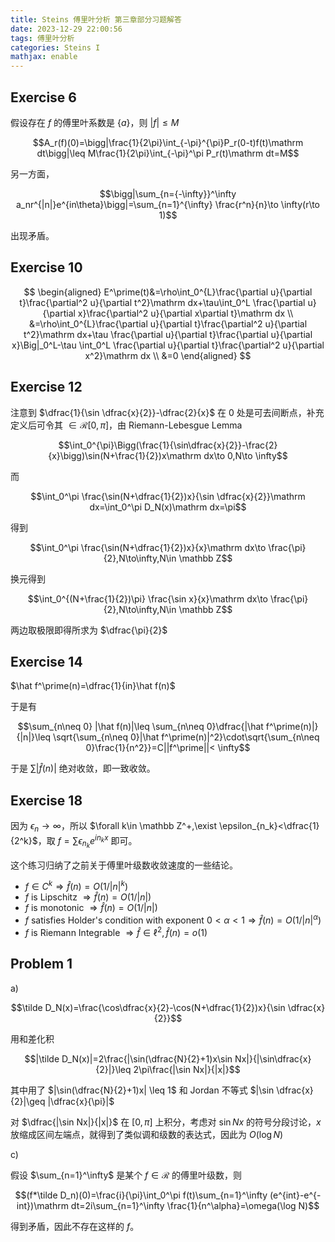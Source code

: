 ```yaml
---
title: Steins 傅里叶分析 第三章部分习题解答
date: 2023-12-29 22:00:56
tags: 傅里叶分析
categories: Steins I
mathjax: enable
---
```


## Exercise 6

假设存在 $f$ 的傅里叶系数是 $\{a\}$，则 $|f|\leq M$

$$A_r(f)(0)=\bigg|\frac{1}{2\pi}\int_{-\pi}^{\pi}P_r(0-t)f(t)\mathrm dt\bigg|\leq M\frac{1}{2\pi}\int_{-\pi}^\pi P_r(t)\mathrm dt=M$$

另一方面，

$$\bigg|\sum_{n={-\infty}}^\infty a_nr^{|n|}e^{in\theta}\bigg|=\sum_{n=1}^{\infty} \frac{r^n}{n}\to \infty(r\to 1)$$

出现矛盾。

## Exercise 10

$$
\begin{aligned}
E^\prime(t)&=\rho\int_0^{L}\frac{\partial u}{\partial t}\frac{\partial^2 u}{\partial t^2}\mathrm dx+\tau\int_0^L \frac{\partial u}{\partial x}\frac{\partial^2 u}{\partial x\partial t}\mathrm dx \\
&=\rho\int_0^{L}\frac{\partial u}{\partial t}\frac{\partial^2 u}{\partial t^2}\mathrm dx+\tau \frac{\partial u}{\partial t}\frac{\partial u}{\partial x}\Big|_0^L-\tau \int_0^L \frac{\partial u}{\partial t}\frac{\partial^2 u}{\partial x^2}\mathrm dx \\
&=0
\end{aligned}
$$

## Exercise 12

注意到 $\dfrac{1}{\sin \dfrac{x}{2}}-\dfrac{2}{x}$ 在 $0$ 处是可去间断点，补充定义后可令其 $\in \mathcal R[0,\pi]$，由 Riemann-Lebesgue Lemma

$$\int_0^{\pi}\Bigg(\frac{1}{\sin\dfrac{x}{2}}-\frac{2}{x}\bigg)\sin(N+\frac{1}{2})x\mathrm dx\to 0,N\to \infty$$

而 

$$\int_0^\pi \frac{\sin(N+\dfrac{1}{2})x}{\sin \dfrac{x}{2}}\mathrm dx=\int_0^\pi D_N(x)\mathrm dx=\pi$$

得到

$$\int_0^\pi \frac{\sin(N+\dfrac{1}{2})x}{x}\mathrm dx\to \frac{\pi}{2},N\to\infty,N\in \mathbb Z$$

换元得到

$$\int_0^{(N+\frac{1}{2})\pi} \frac{\sin x}{x}\mathrm dx\to \frac{\pi}{2},N\to\infty,N\in \mathbb Z$$

两边取极限即得所求为 $\dfrac{\pi}{2}$

## Exercise 14

$\hat f^\prime(n)=\dfrac{1}{in}\hat f(n)$

于是有

$$\sum_{n\neq 0} |\hat f(n)|\leq \sum_{n\neq 0}\dfrac{|\hat f^\prime(n)|}{|n|}\leq \sqrt{\sum_{n\neq 0}|\hat f^\prime(n)|^2}\cdot\sqrt{\sum_{n\neq 0}\frac{1}{n^2}}=C||f^\prime||< \infty$$

于是 $\sum |\hat f(n)|$ 绝对收敛，即一致收敛。

## Exercise 18

因为 $\epsilon_n\to\infty$，所以 $\forall k\in \mathbb Z^+,\exist \epsilon_{n_k}<\dfrac{1}{2^k}$，取 $f=\sum \epsilon_{n_k}e^{in_kx}$ 即可。

这个练习归纳了之前关于傅里叶级数收敛速度的一些结论。

- $f\in C^k\Rightarrow \hat f(n)=O(1/|n|^k)$
- $f$ is Lipschitz $\Rightarrow \hat f(n)=O(1/|n|)$
- $f$ is monotonic $\Rightarrow \hat f(n)=O(1/|n|)$
- $f$ satisfies Holder's condition with exponent $0<\alpha<1 \Rightarrow \hat f(n)=O(1/|n|^{\alpha})$
- $f$ is Riemann Integrable $\Rightarrow \hat f\in \ell^2,\hat f(n)=o(1)$

## Problem 1

a)

$$\tilde D_N(x)=\frac{\cos\dfrac{x}{2}-\cos(N+\dfrac{1}{2})x}{\sin \dfrac{x}{2}}$$

用和差化积

$$|\tilde D_N(x)|=2\frac{|\sin(\dfrac{N}{2}+1)x\sin Nx|}{|\sin\dfrac{x}{2}|}\leq 2\pi\frac{|\sin Nx|}{|x|}$$

其中用了 $|\sin(\dfrac{N}{2}+1)x| \leq 1$ 和 Jordan 不等式 $|\sin \dfrac{x}{2}|\geq |\dfrac{x}{\pi}|$

对 $\dfrac{|\sin Nx|}{|x|}$ 在 $[0,\pi]$ 上积分，考虑对 $\sin Nx$ 的符号分段讨论，$x$ 放缩成区间左端点，就得到了类似调和级数的表达式，因此为 $O(\log N)$

c)

假设 $\sum_{n=1}^\infty$ 是某个 $f\in\mathcal R$ 的傅里叶级数，则

$$(f*\tilde D_n)(0)=\frac{i}{\pi}\int_0^\pi f(t)\sum_{n=1}^\infty (e^{int}-e^{-int})\mathrm dt=2i\sum_{n=1}^\infty \frac{1}{n^\alpha}=\omega(\log N)$$

得到矛盾，因此不存在这样的 $f$。